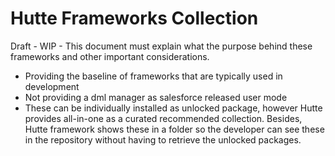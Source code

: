 # Hutte Frameworks Collection

Draft - WIP - This document must explain what the purpose behind these frameworks and other important considerations.

- Providing the baseline of frameworks that are typically used in development
- Not providing a dml manager as salesforce released user mode
- These can be individually installed as unlocked package, however Hutte provides all-in-one as a curated recommended collection. Besides, Hutte framework shows these in a folder so the developer can see these in the repository without having to retrieve the unlocked packages.